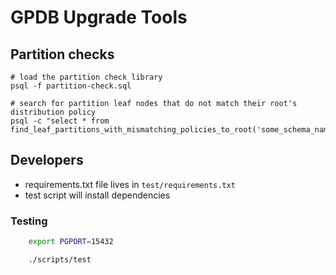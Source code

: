 # GPDB Upgrade Tools

## Partition checks

    # load the partition check library
    psql -f partition-check.sql

    # search for partition leaf nodes that do not match their root's distribution policy
    psql -c "select * from find_leaf_partitions_with_mismatching_policies_to_root('some_schema_name');"
    
## Developers

- requirements.txt file lives in `test/requirements.txt`
- test script will install dependencies

### Testing

```bash
    export PGPORT=15432

    ./scripts/test
```
